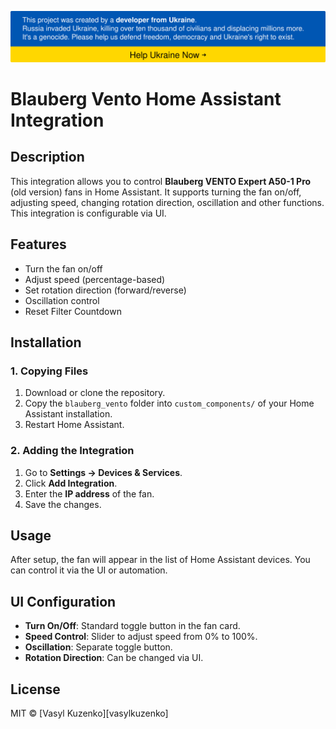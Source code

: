 [![SWUbanner](https://raw.githubusercontent.com/vshymanskyy/StandWithUkraine/main/banner-direct-single.svg)](https://stand-with-ukraine.pp.ua/)

# Blauberg Vento Home Assistant Integration

## Description
This integration allows you to control **Blauberg VENTO Expert A50-1 Pro** (old version) fans in Home Assistant. It supports turning the fan on/off, adjusting speed, changing rotation direction, oscillation and other functions. This integration is configurable via UI. 


## Features
- Turn the fan on/off
- Adjust speed (percentage-based)
- Set rotation direction (forward/reverse)
- Oscillation control
- Reset Filter Countdown

## Installation
### 1. Copying Files
1. Download or clone the repository.
2. Copy the `blauberg_vento` folder into `custom_components/` of your Home Assistant installation.
3. Restart Home Assistant.

### 2. Adding the Integration
1. Go to **Settings → Devices & Services**.
2. Click **Add Integration**.
3. Enter the **IP address** of the fan.
4. Save the changes.

## Usage
After setup, the fan will appear in the list of Home Assistant devices. You can control it via the UI or automation.

## UI Configuration
- **Turn On/Off**: Standard toggle button in the fan card.
- **Speed Control**: Slider to adjust speed from 0% to 100%.
- **Oscillation**: Separate toggle button.
- **Rotation Direction**: Can be changed via UI.

## License

MIT © [Vasyl Kuzenko][vasylkuzenko]